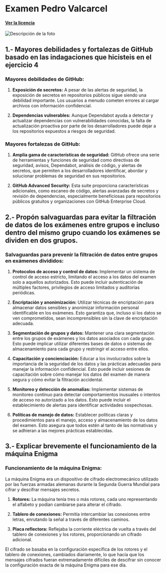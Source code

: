 # Examen Pedro Valcarcel
#### [Ver la licencia](https://github.com/usuario/repositorio/blob/main/LICENSE.md)
![Descripción de la foto](https://comunicacion.intecca.uned.es/wp-content/uploads/2017/04/slide-caption-1b5.png)
## 1.- Mayores debilidades y fortalezas de GitHub basado en las indagaciones que hicisteis en el ejercicio 4
### Mayores debilidades de GitHub:
1. **Exposición de secretos:** A pesar de las alertas de seguridad, la exposición de secretos en repositorios públicos sigue siendo una debilidad importante. Los usuarios a menudo cometen errores al cargar archivos con información confidencial.
   
2. **Dependencias vulnerables:** Aunque Dependabot ayuda a detectar y actualizar dependencias con vulnerabilidades conocidas, la falta de actualización proactiva por parte de los desarrolladores puede dejar a los repositorios expuestos a riesgos de seguridad.

### Mayores fortalezas de GitHub:
1. **Amplia gama de características de seguridad:** GitHub ofrece una serie de herramientas y funciones de seguridad como directivas de seguridad, avisos, Dependabot, análisis de código, y alertas de secretos, que permiten a los desarrolladores identificar, abordar y solucionar problemas de seguridad en sus repositorios.

2. **GitHub Advanced Security:** Esta suite proporciona características adicionales, como escaneo de código, alertas avanzadas de secretos y revisión de dependencias, especialmente beneficiosas para repositorios públicos gratuitos y organizaciones con GitHub Enterprise Cloud.


## 2.- Propón salvaguardas para evitar la filtración de datos de los exámenes entre grupos e incluso dentro del mismo grupo cuando los exámenes se dividen en dos grupos. 

### Salvaguardas para prevenir la filtración de datos entre grupos en exámenes divididos:

1. **Protocolos de acceso y control de datos:** Implementar un sistema de control de acceso estricto, limitando el acceso a los datos del examen solo a aquellos autorizados. Esto puede incluir autenticación de múltiples factores, privilegios de acceso limitados y auditorías periódicas.

2. **Encriptación y anonimización:** Utilizar técnicas de encriptación para almacenar datos sensibles y anonimizar información personal identificable en los exámenes. Esto garantiza que, incluso si los datos se ven comprometidos, sean incomprensibles sin la clave de encriptación adecuada.

3. **Segmentación de grupos y datos:** Mantener una clara segmentación entre los grupos de exámenes y los datos asociados con cada grupo. Esto puede implicar utilizar diferentes bases de datos o sistemas de almacenamiento para cada grupo y restringir el acceso entre ellos.

4. **Capacitación y concienciación:** Educar a los involucrados sobre la importancia de la seguridad de los datos y las prácticas adecuadas para manejar la información confidencial. Esto puede incluir sesiones de capacitación sobre cómo manejar los datos del examen de manera segura y cómo evitar la filtración accidental.

5. **Monitoreo y detección de anomalías:** Implementar sistemas de monitoreo continuo para detectar comportamientos inusuales o intentos de acceso no autorizado a los datos. Esto puede incluir el establecimiento de alertas para identificar actividades sospechosas.

6. **Políticas de manejo de datos:** Establecer políticas claras y procedimientos para el manejo, acceso y almacenamiento de los datos del examen. Esto asegura que todos estén al tanto de las normativas y se adhieran a las mejores prácticas establecidas.


## 3.- Explicar brevemente el funcionamiento de la máquina Enigma

### Funcionamiento de la máquina Enigma:

La máquina Enigma era un dispositivo de cifrado electromecánico utilizado por las fuerzas armadas alemanas durante la Segunda Guerra Mundial para cifrar y descifrar mensajes secretos.

1. **Rotores:** La máquina tenía tres o más rotores, cada uno representando el alfabeto y podían cambiarse para alterar el cifrado.

2. **Tablero de conexiones:** Permitía intercambiar las conexiones entre letras, enrutando la señal a través de diferentes caminos.

3. **Placa reflectora:** Reflejaba la corriente eléctrica de vuelta a través del tablero de conexiones y los rotores, proporcionando un cifrado adicional.

El cifrado se basaba en la configuración específica de los rotores y el tablero de conexiones, cambiados diariamente, lo que hacía que los mensajes cifrados fueran extremadamente difíciles de descifrar sin conocer la configuración exacta de la máquina Enigma para ese día.
